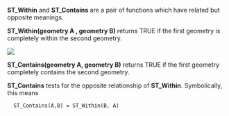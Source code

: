 **ST_Within** and **ST_Contains** are a pair of functions
which have related but opposite meanings.

**ST_Within(geometry A , geometry B)** returns TRUE if the first geometry
is completely within the second geometry.

![](spatial_relationships/assets/st_within.png)

**ST_Contains(geometry A, geometry B)** returns TRUE if the first geometry
completely contains the second geometry.

**ST_Contains** tests for the opposite relationship of **ST_Within**.
Symbolically, this means

```
  ST_Contains(A,B) = ST_Within(B, A)
```
